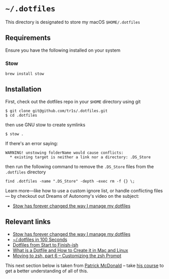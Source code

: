 # `~/.dotfiles`

This directory is designated to store my macOS `$HOME/.dotfiles`

## Requirements

Ensure you have the following installed on your system

### Stow

```
brew install stow
```

## Installation

First, check out the dotfiles repo in your `$HOME` directory using git

```
$ git clone git@github.com/tr1s/.dotfiles.git
$ cd .dotfiles
```

then use GNU stow to create symlinks

```
$ stow .
```

If there's an error saying:

```
WARNING! unstowing folderName would cause conflicts:
  * existing target is neither a link nor a directory: .DS_Store
```

then run the following command to remove the `.DS_Store` files from the `.dotfiles` directory

```
find .dotfiles -name ".DS_Store" -depth -exec rm -f {} \;
```

Learn more—like how to use a custom ignore list, or handle conflicting files— by checkout out Dreams of Autonomy's video on the subject:

- [Stow has forever changed the way I manage my dotfiles](https://youtu.be/y6XCebnB9gs)

## Relevant links

- [Stow has forever changed the way I manage my dotfiles](https://youtu.be/y6XCebnB9gs)
- [~/.dotfiles in 100 Seconds](https://youtu.be/r_MpUP6aKiQ)
- [Dotfiles from Start to Finish-ish](https://www.udemy.com/course/dotfiles-from-start-to-finish-ish/)
- [What is a Dotfile and How to Create it in Mac and Linux](https://www.freecodecamp.org/news/dotfiles-what-is-a-dot-file-and-how-to-create-it-in-mac-and-linux/)
- [Moving to zsh, part 6 – Customizing the zsh Prompt](https://scriptingosx.com/2019/07/moving-to-zsh-06-customizing-the-zsh-prompt/)

This next section below is taken from [Patrick McDonald](https://github.com/eieioxyz/Beyond-Dotfiles-in-100-Seconds/blob/master/README.md) – take [his course](https://www.udemy.com/course/dotfiles-from-start-to-finish-ish/) to get a better understanding of all of this.
